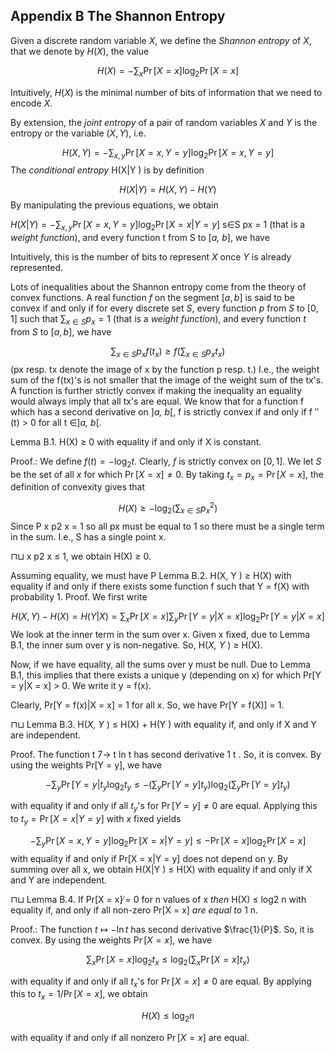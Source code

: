 
## Appendix B The Shannon Entropy

Given a discrete random variable $X$, we define the _Shannon entropy_ of $X$, that we denote by $H(X)$, the value

$$H(X)=-\sum_{x}\Pr[X=x]\log_{2}\Pr[X=x]$$

Intuitively, $H(X)$ is the minimal number of bits of information that we need to encode $X$.

By extension, the _joint entropy_ of a pair of random variables $X$ and $Y$ is the entropy or the variable $(X,Y)$, i.e.

$$H(X,Y)=-\sum_{x,y}\Pr[X=x,Y=y]\log_{2}\Pr[X=x,Y=y]$$
The *conditional entropy* H(X|Y ) is by definition

$$H(X|Y)=H(X,Y)-H(Y)$$
By manipulating the previous equations, we obtain

$H(X|Y)=-\sum_{x,y}\Pr[X=x,Y=y]\log_{2}\Pr[X=x|Y=y]$
s∈S px = 1 (that is a *weight function*), and every function t from S to [*a, b*], we have

Intuitively, this is the number of bits to represent $X$ once $Y$ is already represented.

Lots of inequalities about the Shannon entropy come from the theory of convex functions. A real function $f$ on the segment $[a,b]$ is said to be convex if and only if for every discrete set $S$, every function $p$ from $S$ to $[0,1]$ such that $\sum_{x\in S}p_{x}=1$ (that is a _weight function_), and every function $t$ from $S$ to $[a,b]$, we have

$$\sum_{x\in S}p_{x}f(t_{x})\geq f\left(\sum_{x\in S}p_{x}t_{x}\right)$$
(px resp. tx denote the image of x by the function p resp. t.) I.e., the weight sum of the f(tx)'s is not smaller that the image of the weight sum of the tx's. A function is further strictly convex if making the inequality an equality would always imply that all tx's are equal. We know that for a function f which has a second derivative on ]*a, b*[, f is strictly convex if and only if f ′′(t) > 0 for all t ∈]*a, b*[.

Lemma B.1. H(X) ≥ 0 with equality if and only if X is constant.

Proof.: We define $f(t)=-\log_{2}t$. Clearly, $f$ is strictly convex on $[0,1]$. We let $S$ be the set of all $x$ for which $\Pr[X=x]\neq0$. By taking $t_{x}=p_{x}=\Pr[X=x]$, the definition of convexity gives that

$$H(X)\geq-\log_{2}\left(\sum_{x\in S}p_{x}^{2}\right)$$
Since P
x p2
x = 1 so all px must be equal to 1 so there must be a single term in the sum. I.e., S has a single point x.

⊓⊔
x p2
x ≤ 1, we obtain H(X) ≥ 0.

Assuming equality, we must have P
Lemma B.2. H(X, Y ) ≥ H(X) with equality if and only if there exists some function f such that Y = f(X) with probability 1. Proof. We first write

$$H(X,Y)-H(X)=H(Y|X)=\sum_{x}\Pr[X=x]\sum_{y}\Pr[Y=y|X=x]\log_{2}\Pr[Y=y|X=x]$$
We look at the inner term in the sum over x. Given x fixed, due to Lemma B.1, the inner sum over y is non-negative. So, H(*X, Y* ) ≥ H(X).

Now, if we have equality, all the sums over y must be null. Due to Lemma B.1, this implies that there exists a unique y (depending on x) for which Pr[Y = y|X = x] > 0. We write it y = f(x).

Clearly, Pr[Y = f(x)|X = x] = 1 for all x. So, we have Pr[Y = f(X)] = 1.

⊓⊔
Lemma B.3. H(*X, Y* ) ≤ H(X) + H(Y ) with equality if, and only if X and Y are independent.

Proof. The function t 7→ t ln t has second derivative 1
t . So, it is convex. By using the weights Pr[Y = y], we have

$$-\sum_{y}\Pr[Y=y|t_{y}\log_{2}t_{y}\leq-\left(\sum_{y}\Pr[Y=y]t_{y}\right)\log_{2}\left(\sum_{y}\Pr[Y=y]t_{y}\right)$$

with equality if and only if all $t_{y}$'s for $\Pr[Y=y]\neq0$ are equal. Applying this to $t_{y}=\Pr[X=x|Y=y]$ with $x$ fixed yields

$$-\sum_{y}\Pr[X=x,Y=y]\log_{2}\Pr[X=x|Y=y]\leq-\Pr[X=x]\log_{2}\Pr[X=x]$$
with equality if and only if Pr[X = x|Y = y] does not depend on y. By summing over all x, we obtain H(X|Y ) ≤ H(X) with equality if and only if X and Y are independent.

⊓⊔
Lemma B.4. If Pr[X = x] ̸= 0 for n values of x *then* H(X) ≤ log2 n with equality if, and only if all non-zero Pr[X = x] *are equal to* 1
n.

Proof.: The function $t\mapsto-\ln t$ has second derivative $\frac{1}{P}$. So, it is convex. By using the weights $\Pr[X=x]$, we have

$$\sum_{x}\Pr[X=x]\log_{2}t_{x}\leq\log_{2}\left(\sum_{x}\Pr[X=x]t_{x}\right)$$

with equality if and only if all $t_{x}$'s for $\Pr[X=x]\neq0$ are equal. By applying this to $t_{x}=1/\Pr[X=x]$, we obtain

$$H(X)\leq\log_{2}n$$

with equality if and only if all nonzero $\Pr[X=x]$ are equal.

